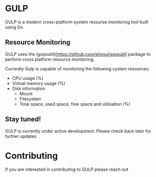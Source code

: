 # GULP #

GULP is a modern cross-platform system resourse monitoring tool built using Go

## Resource Monitoring ##

GULP uses the (gopsutil)[https://github.com/shirou/gopsutil] package to perform cross platform resource monitoring. 

Currently Gulp is capable of monitoring the following system resources:

- CPU usage (%)
- Virtual memory usage (%)
- Disk information
    - Mount
    - Filesystem
    - Total space, used space, free space and utilisation (%)

## Stay tuned! ##

GULP is currently under active development. Please check back later for further updates

# Contributing #

If you are interested in contributing to GULP please reach out